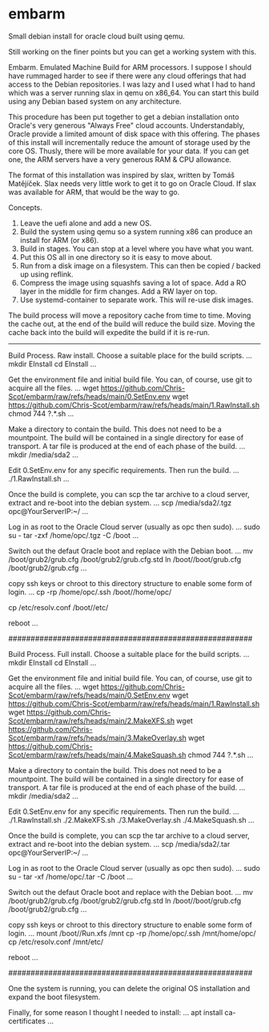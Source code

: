 # embarm
Small debian install for oracle cloud built using qemu.

Still working on the finer points but you can get a working system with this.

Embarm.  Emulated Machine Build for ARM processors.  I suppose I should have rummaged harder to see if there were any cloud offerings that had access to the Debian repositories.
I was lazy and I used what I had to hand which was a server running slax in qemu on x86_64.
You can start this build using any Debian based system on any architecture.

This procedure has been put together to get a debian installation onto Oracle's very generous "Always Free" cloud accounts.
Understandably, Oracle provide a limited amount of disk space with this offering.  The phases of this install will incrementally reduce the amount of storage used by the core OS.  Thusly, there will be more available for your data.
If you can get one, the ARM servers have a very generous RAM & CPU allowance.

The format of this installation was inspired by slax, written by Tomáš Matějíček.  Slax needs very little work to get it to go on Oracle Cloud.  If slax was available for ARM, that would be the way to go.

Concepts.
1.  Leave the uefi alone and add a new OS.
2.  Build the system using qemu so a system running x86 can produce an install for ARM (or x86).
3.  Build in stages.  You can stop at a level where you have what you want.
4.  Put this OS all in one directory so it is easy to move about.
5.  Run from a disk image on a filesystem.  This can then be copied / backed up using reflink.
6.  Compress the image using squashfs saving a lot of space.  Add a RO layer in the middle for firm changes.  Add a RW layer on top.
7.  Use systemd-container to separate work.  This will re-use disk images.

The build process will move a repository cache from time to time.
Moving the cache out, at the end of the build will reduce the build size.
Moving the cache back into the build will expedite the build if it is re-run.
________________________________________________________________________________

Build Process.  Raw install.
Choose a suitable place for the build scripts.
...
mkdir EInstall
cd EInstall
...

Get the environment file and initial build file.  You can, of course, use git to acquire all the files.
...
wget https://github.com/Chris-Scot/embarm/raw/refs/heads/main/0.SetEnv.env
wget https://github.com/Chris-Scot/embarm/raw/refs/heads/main/1.RawInstall.sh
chmod 744 ?.*.sh
...

Make a directory to contain the build.  This does not need to be a mountpoint.  The build will be contained in a single directory for ease of transport.  A tar file is produced at the end of each phase of the build.
...
mkdir /media/sda2
...

Edit 0.SetEnv.env for any specific requirements.  Then run the build.
...
./1.RawInstall.sh
...

Once the build is complete, you can scp the tar archive to a cloud server, extract and re-boot into the debian system.
...
scp /media/sda2/<BuildName>.tgz opc@YourServerIP:~/
...

Log in as root to the Oracle Cloud server (usually as opc then sudo).
...
sudo su -
tar -zxf /home/opc/<BuildName>.tgz -C /boot
...

Switch out the defaut Oracle boot and replace with the Debian boot.
...
mv /boot/grub2/grub.cfg /boot/grub2/grub.cfg.std
ln /boot/<BuildName>/boot/grub.cfg /boot/grub2/grub.cfg
...

copy ssh keys or chroot to this directory structure to enable some form of login.
...
cp -rp /home/opc/.ssh /boot/<BuildName>/home/opc/

cp /etc/resolv.conf /boot/<BuildName>/etc/

reboot
...

#######################################################

Build Process.  Full install.
Choose a suitable place for the build scripts.
...
mkdir EInstall
cd EInstall
...

Get the environment file and initial build file.  You can, of course, use git to acquire all the files.
...
wget https://github.com/Chris-Scot/embarm/raw/refs/heads/main/0.SetEnv.env
wget https://github.com/Chris-Scot/embarm/raw/refs/heads/main/1.RawInstall.sh
wget https://github.com/Chris-Scot/embarm/raw/refs/heads/main/2.MakeXFS.sh
wget https://github.com/Chris-Scot/embarm/raw/refs/heads/main/3.MakeOverlay.sh
wget https://github.com/Chris-Scot/embarm/raw/refs/heads/main/4.MakeSquash.sh
chmod 744 ?.*.sh
...

Make a directory to contain the build.  This does not need to be a mountpoint.  The build will be contained in a single directory for ease of transport.  A tar file is produced at the end of each phase of the build.
...
mkdir /media/sda2
...

Edit 0.SetEnv.env for any specific requirements.  Then run the build.
...
./1.RawInstall.sh
./2.MakeXFS.sh
./3.MakeOverlay.sh
./4.MakeSquash.sh
...

Once the build is complete, you can scp the tar archive to a cloud server, extract and re-boot into the debian system.
...
scp /media/sda2/<BuildName>.tar opc@YourServerIP:~/
...

Log in as root to the Oracle Cloud server (usually as opc then sudo).
...
sudo su -
tar -xf /home/opc/<BuildName>.tar -C /boot
...

Switch out the defaut Oracle boot and replace with the Debian boot.
...
mv /boot/grub2/grub.cfg /boot/grub2/grub.cfg.std
ln /boot/<BuildName>/boot/grub.cfg /boot/grub2/grub.cfg
...

copy ssh keys or chroot to this directory structure to enable some form of login.
...
mount /boot/<BuildName>/Run.xfs /mnt
cp -rp /home/opc/.ssh /mnt/home/opc/
cp /etc/resolv.conf /mnt/etc/

reboot
...

#######################################################

One the system is running, you can delete the original OS installation and expand the boot filesystem.

Finally, for some reason I thought I needed to install:
...
apt install ca-certificates
...
